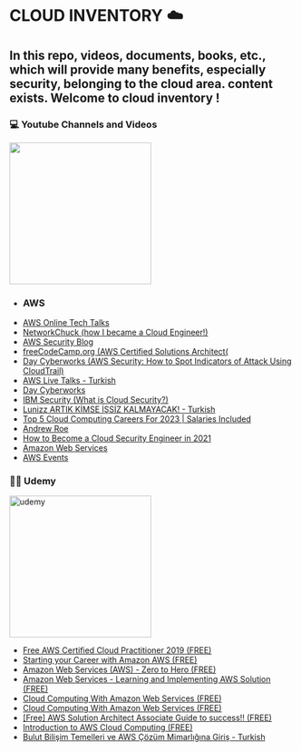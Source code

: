 <h1> CLOUD INVENTORY ☁️ </h1>
<h2> In this repo, videos, documents, books, etc., which will provide many benefits, especially security, belonging to the cloud area. content exists. Welcome to cloud inventory ! </h2>


<h3> 💻 Youtube Channels and Videos </h3>
<img width="250" align="center" src="https://i.ibb.co/M14Ydcv/yt-1200.png alt="youtube" border="0"> 
                                                                                   
* ### AWS
- [AWS Online Tech Talks](https://www.youtube.com/@AWSOnlineTechTalks/playlists)
- [NetworkChuck (how I became a Cloud Engineer!)](https://www.youtube.com/watch?v=_SjSSQsIMeM)
- [AWS Security Blog](https://rhinosecuritylabs.com/blog/?category=aws)
- [freeCodeCamp.org (AWS Certified Solutions Architect(](https://www.youtube.com/watch?v=Ia-UEYYR44s&list=PLOpFKM1EObSRVppt33AYMyHDwT-SzbvAs&index=1)
- [Day Cyberworks (AWS Security: How to Spot Indicators of Attack Using CloudTrail)](https://www.youtube.com/watch?v=dfD8JQToZGE&list=PLOpFKM1EObSRVppt33AYMyHDwT-SzbvAs&index=3)
- [AWS Live Talks - Turkish](https://www.youtube.com/playlist?list=PLdEVi-7f6Ie9WJH_ySLOVU8ODZS94Hm2C)                                                                                  
- [Day Cyberworks](https://www.youtube.com/@DayCyberwox)
- [IBM Security (What is Cloud Security?)](https://www.youtube.com/watch?v=jI8IKpjiCSM&list=PLOpFKM1EObSRVppt33AYMyHDwT-SzbvAs&index=4)
- [Lunizz ARTIK KİMSE İŞSİZ KALMAYACAK! - Turkish](https://www.youtube.com/watch?v=3GVxcM7UThg&list=PLOpFKM1EObSRVppt33AYMyHDwT-SzbvAs&index=5)
- [Top 5 Cloud Computing Careers For 2023 | Salaries Included](https://www.youtube.com/watch?v=4nOWK__Sj3A&list=PLOpFKM1EObSRVppt33AYMyHDwT-SzbvAs&index=10)
- [Andrew Roe](https://www.youtube.com/@AndrewRoe)
- [How to Become a Cloud Security Engineer in 2021](https://www.youtube.com/watch?v=4JzSDUW1ZXw&list=PLOpFKM1EObSRVppt33AYMyHDwT-SzbvAs&index=11)
- [Amazon Web Services](https://www.youtube.com/channel/UCd6MoB9NC6uYN2grvUNT-Zg)
- [AWS Events](https://www.youtube.com/channel/UCdoadna9HFHsxXWhafhNvKw)

                                                                                   
<h3> 🧑‍🏫 Udemy </h3> 
<img width="250" align="center" src="https://i.ibb.co/vk0KFTP/Udemy-banner.png" alt="udemy" border="0"> 

- [Free AWS Certified Cloud Practitioner 2019 (FREE)](https://www.udemy.com/course/free-aws-certified-cloud-practitioner/)
- [Starting your Career with Amazon AWS (FREE)](https://www.udemy.com/course/how-to-start-a-carrer-in-cloud-computing-with-amazon-aws/)
- [Amazon Web Services (AWS) - Zero to Hero (FREE)](https://www.udemy.com/course/amazon-web-services-aws-v/)
- [Amazon Web Services - Learning and Implementing AWS Solution (FREE)](https://www.udemy.com/course/amazon-web-services-aws/)
- [Cloud Computing With Amazon Web Services (FREE)](https://www.udemy.com/course/cloud-computing-with-amazon-web-services-part-1/?ranMID=39197&ranEAID=JVFxdTr9V80&ranSiteID=JVFxdTr9V80-0ou4TmoZyiZCxWVANAhulg&LSNPUBID=JVFxdTr9V80&utm_source=aff-campaign&utm_medium=udemyads)
- [Cloud Computing With Amazon Web Services (FREE)](https://www.udemy.com/course/cloud-computing-with-amazon-web-services-part-1/)
- [[Free] AWS Solution Architect Associate Guide to success!! (FREE)](https://www.udemy.com/course/free-aws-solution-architect-associate-guide-to-success/)
- [Introduction to AWS Cloud Computing (FREE)](https://www.udemy.com/course/introduction-to-aws-cloud-computing/?ranMID=39197&ranEAID=JVFxdTr9V80&ranSiteID=JVFxdTr9V80-bd1uVMGT3rmGKvarWZ2DUA&utm_source=aff-campaign&LSNPUBID=JVFxdTr9V80&utm_medium=udemyads)
- [Bulut Bilişim Temelleri ve AWS Çözüm Mimarlığına Giriş - Turkish](https://www.udemy.com/course/bulut-bilisim-temelleri-ve-aws-cozum-mimarligina-giris/)
                                                                                                     
